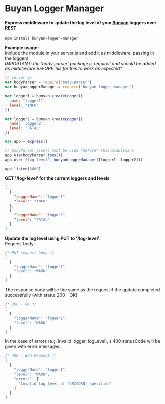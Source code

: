 # Buyan Logger Manager
#### Express middleware to update the log level of your [Bunyan](https://github.com/trentm/node-bunyan) loggers over REST

```
npm install bunyan-logger-manager
```

**Example usage:**  
Include the module in your server.js and add it as middleware, passing in the loggers  
_IMPORTANT: the 'body-parser' package is required and should be added as middleware BEFORE this for this to work as expected*_
```javascript
// server.js
var bodyParser = require('body-parser')
var bunyanLoggerManager = require('bunyan-logger-manager')

var logger1 = bunyan.createLogger({
  name: "logger1",
  level: "INFO"
})

var logger2 = bunyan.createLogger({
  name: 'logger2',
  level: 'FATAL'
})

var app = express()

// bodyParser.json() must be used *before* this middleware
app.use(bodyParser.json())
app.use('/log-level', bunyanLoggerManager([logger1, logger2]))

app.listen(3000)
```

**GET '/log-level' for the current loggers and levels:**
```json
[
  {
    "loggerName": "logger1",
    "level": "INFO"
  },
  {
    "loggerName": "logger2",
    "level": "FATAL"
  }
]
```

**Update the log level using PUT to '/log-level':**  
Request body:
```javascript
/* PUT request body */
[
  {
    "loggerName": "logger1",
    "level": "WARN"
  }
]
```
The response body will be the same as the request if the update completed successfully (with status 200 - OK)
```javascript
/* 200 - OK */
[
  {
    "loggerName": "logger1",
    "level": "WARN"
  }
]
```
In the case of errors (e.g. invalid logger, logLevel), a 400 statusCode will be given with error messages:
```javascript
/* 400 - Bad Request */
[
  {
    "loggerName": "logger1",
    "level": "WARN",
    "errors": [
      "Invalid log level of 'UNICORN' specified"
    ]
  }
]
```
